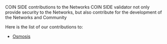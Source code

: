 COIN SIDE contributions to the Networks
COIN SIDE validator not only provide security to the Networks, but also contribute for the development of the Networks and Community

Here is the list of our contributions to:

- [Osmosis](https://github.com/COIN-SIDE/validator/blob/main/contributions/osmosis.md)
